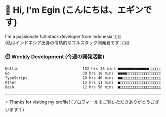 # 👋 Hi, I'm Egin (こんにちは、エギンです)

I'm a passionate full-stack developer from Indonesia 🇮🇩  
(私はインドネシア出身の情熱的なフルスタック開発者です 🇮🇩)

### ⏱️ Weekly Development (今週の開発活動)

<!--START_SECTION:waka-->

```txt
Kotlin                             152 hrs 38 mins ■■■■■■■■■■■■■■□□□□□□□□□□□   55.66 %
Go                                 39 hrs 18 mins  ■■■■□□□□□□□□□□□□□□□□□□□□□   14.33 %
TypeScript                         18 hrs 46 mins  ■■□□□□□□□□□□□□□□□□□□□□□□□   06.84 %
Other                              13 hrs 11 mins  ■□□□□□□□□□□□□□□□□□□□□□□□□   04.81 %
Bash                               12 hrs 58 mins  ■□□□□□□□□□□□□□□□□□□□□□□□□   04.73 %
```

<!--END_SECTION:waka-->

---

⭐️ Thanks for visiting my profile! (プロフィールをご覧いただきありがとうございます！)


<!-- Security scan triggered at 2025-09-02 02:45:51 -->